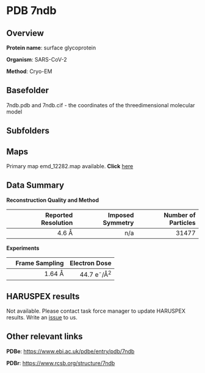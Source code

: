 # PDB 7ndb

## Overview

**Protein name**: surface glycoprotein

**Organism**: SARS-CoV-2

**Method**: Cryo-EM



## Basefolder

7ndb.pdb and 7ndb.cif - the coordinates of the threedimensional molecular model

## Subfolders









## Maps

Primary map emd_12282.map available. **Click** [here](http://ftp.wwpdb.org/pub/emdb/structures/EMD-12282/map/) 

## Data Summary
**Reconstruction Quality and Method**

|   | Reported Resolution | Imposed Symmetry | Number of Particles |
|---|-------------:|----------------:|--------------:|
|   |4.6 Å|n/a|31477|

**Experiments**

|   | Frame Sampling | Electron Dose |
|---|-------------:|----------------:|
|   |1.64 Å|44.7 e<sup>-</sup>/Å<sup>2</sup>|

## HARUSPEX results

Not available. Please contact task force manager to update HARUSPEX results. Write an [issue](https://github.com/thorn-lab/coronavirus_structural_task_force/issues) to us.

## Other relevant links 
**PDBe**:  https://www.ebi.ac.uk/pdbe/entry/pdb/7ndb
 
**PDBr**: https://www.rcsb.org/structure/7ndb 
